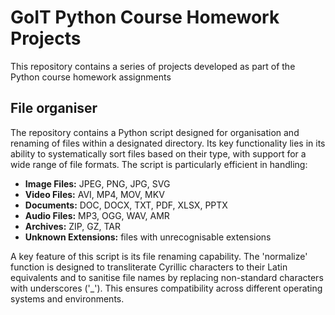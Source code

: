# GoIT Python Course Homework Projects
This repository contains a series of projects developed as part of the Python course homework assignments

## File organiser

The repository contains a Python script designed for organisation and renaming of files within a designated directory. Its key functionality lies in its ability to systematically sort files based on their type, with support for a wide range of file formats. The script is particularly efficient in handling:

-   **Image Files:** JPEG, PNG, JPG, SVG
-   **Video Files:** AVI, MP4, MOV, MKV
-   **Documents:** DOC, DOCX, TXT, PDF, XLSX, PPTX
-   **Audio Files:** MP3, OGG, WAV, AMR
-   **Archives:** ZIP, GZ, TAR
-   **Unknown Extensions:** files with unrecognisable extensions

A key feature of this script is its file renaming capability. The 'normalize' function is designed to transliterate Cyrillic characters to their Latin equivalents and to sanitise file names by replacing non-standard characters with underscores ('_'). This ensures compatibility across different operating systems and environments.
